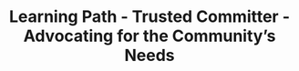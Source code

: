 ---
layout: learning-path-page
show_meta: false
title: Learning Path - Trusted Committer - Advocating for the Community’s Needs
learning_path_article: trusted-committer/06-advocating-for-the-communitys-needs.asciidoc
learning_path_group: Trusted Committer
learning_path_menu_title: 06 - Advocating for the Community’s Needs
learning_path_position: 6
---